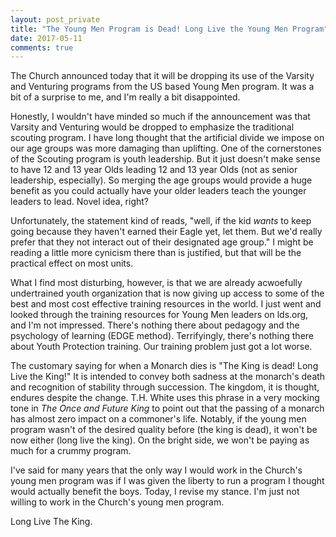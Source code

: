 ```yaml
---
layout: post_private
title: "The Young Men Program is Dead! Long Live the Young Men Program"
date: 2017-05-11
comments: true
---
```


The Church announced today that it will be dropping its use of the Varsity and Venturing programs from the US based Young Men program. It was a bit of a surprise to me, and I'm really a bit disappointed.

<!--excerpt-->

Honestly, I wouldn't have minded so much if the announcement was that Varsity and Venturing would be dropped to emphasize the traditional scouting program. I have long thought that the artificial divide we impose on our age groups was more damaging than uplifting. One of the cornerstones of the Scouting program is youth leadership. But it just doesn't make sense to have 12 and 13 year Olds leading 12 and 13 year Olds (not as senior leadership, especially). So merging the age groups would provide a huge benefit as you could actually have your older leaders teach the younger leaders to lead. Novel idea, right?

Unfortunately, the statement kind of reads, "well, if the kid _wants_ to keep going because they haven't earned their Eagle yet, let them. But we'd really prefer that they not interact out of their designated age group." I might be reading a little more cynicism there than is justified, but that will be the practical effect on most units.

What I find most disturbing, however, is that we are already acwoefully undertrained youth organization that is now giving up access to some of the best and most cost effective training resources in the world. I just went and looked through the training resources for Young Men leaders on lds.org, and I'm not impressed. There's nothing there about pedagogy and the psychology of learning (EDGE method). Terrifyingly, there's nothing there about Youth Protection training. Our training problem just got a lot worse. 

The customary saying for when a Monarch dies is "The King is dead! Long Live the King!" It is intended to convey both sadness at the monarch's death and recognition of stability through succession. The kingdom, it is thought, endures despite the change. T.H. White uses this phrase in a very mocking tone in _The Once and Future King_ to point out that the passing of a monarch has almost zero impact on a commoner's life. Notably, if the young men program wasn't of the desired quality before (the king is dead), it won't be now either (long live the king). On the bright side, we won't be paying as much for a crummy program.

I've said for many years that the only way I would work in the Church's young men program was if I was given the liberty to run a program I thought would actually benefit the boys. Today, I revise my stance. I'm just not willing to work in the Church's young men program.

Long Live The King.
